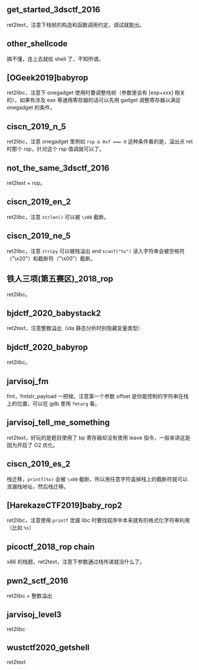 ## get_started_3dsctf_2016

ret2text，注意下栈帧的构造和函数调用约定，调试就能出。


## other_shellcode

搞不懂，连上去就给 shell 了，不知所谓。

## [OGeek2019]babyrop

ret2libc，注意下 onegadget 使用时要调整栈帧（参数里会有 [esp+xxx] 相关的），如果有涉及 eax 等通用寄存器的话可以先用 gadget 调整寄存器以满足 onegadget 的条件。

## ciscn_2019_n_5

ret2libc，注意 onegadget 里例如 `rsp & 0xf === 0` 这种条件看的是，溢出点 ret 时那个 rsp，针对这个 rsp 值调就可以了。

## not_the_same_3dsctf_2016

ret2text + rop。

## ciscn_2019_en_2

ret2libc，注意 `strlen()` 可以被 `\x00` 截断。 


## ciscn_2019_ne_5

ret2libc，注意 `strcpy` 可以被栈溢出 and `scanf("%s")` 读入字符串会被空格符（"\x20"）和截断符（"\x00"）截断。

## 铁人三项(第五赛区)_2018_rop

ret2libc。

## bjdctf_2020_babystack2

ret2text，注意整数溢出（ida 静态分析时别隐藏变量类型）

## bjdctf_2020_babyrop

ret2libc。

## jarvisoj_fm

fmt，fmtstr_payload 一把梭。注意第一个参数 offset 是你能控制的字符串在栈上的位置，可以在 gdb 里用 `fmtarg` 看。

## jarvisoj_tell_me_something

ret2text，好玩的是题目使用了 bp 寄存器却没有使用 leave 指令，一般来讲这是因为开启了 O2 优化。

## ciscn_2019_es_2

栈迁移，`printf(%s)` 会被 `\x00` 截断，所以用任意字符盖掉栈上的截断符就可以泄漏栈地址，然后栈迁移。

## [HarekazeCTF2019]baby_rop2

ret2libc，注意使用 `printf` 泄漏 libc 时要找程序中本来就有的格式化字符串利用（比如 `%s`）

## picoctf_2018_rop chain

x86 的栈题，ret2text，注意下参数通过栈传递就没什么了。

## pwn2_sctf_2016

ret2libc + 整数溢出

## jarvisoj_level3

ret2libc

## wustctf2020_getshell

ret2text


